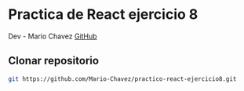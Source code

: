 # Practica de React ejercicio 8

Dev - Mario Chavez [GitHub](https://github.com/Mario-Chavez)

## Clonar repositorio

```bash
git https://github.com/Mario-Chavez/practico-react-ejercicio8.git
```
